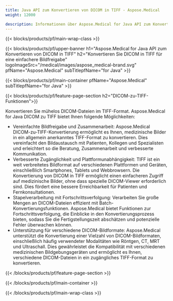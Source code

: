 ```yaml
---
title: Java API zum Konvertieren von DICOM in TIFF - Aspose.Medical
weight: 12000

description: Informationen über Aspose.Medical for Java API zum Konvertieren von DICOM in TIFF
---
```


{{< blocks/products/pf/main-wrap-class >}}

{{< blocks/products/pf/upper-banner h1="Aspose.Medical for Java API zum Konvertieren von DICOM in TIFF" h2="Konvertieren Sie DICOM in TIFF für eine einfachere Bildfreigabe" logoImageSrc="/medical/images/aspose_medical-brand.svg" pfName="Aspose.Medical" subTitlepfName="for Java" >}}

{{< blocks/products/pf/main-container pfName="Aspose.Medical" subTitlepfName="for Java" >}}

{{< blocks/products/pf/feature-page-section h2="DICOM-zu-TIFF-Funktionen">}}

<p>Konvertieren Sie mühelos DICOM-Dateien im TIFF-Format. Aspose.Medical for Java DICOM zu TIFF bietet Ihnen folgende Möglichkeiten:</p>

<ul>
<li>Vereinfachte Bildfreigabe und Zusammenarbeit: Aspose.Medical DICOM-zu-TIFF-Konvertierung ermöglicht es Ihnen, medizinische Bilder in ein allgemein anerkanntes TIFF-Format zu konvertieren. Dies vereinfacht den Bildaustausch mit Patienten, Kollegen und Spezialisten und erleichtert so die Beratung, Zusammenarbeit und verbesserte Kommunikation.</li>
<li>Verbesserte Zugänglichkeit und Plattformunabhängigkeit: TIFF ist ein weit verbreitetes Bildformat auf verschiedenen Plattformen und Geräten, einschließlich Smartphones, Tablets und Webbrowsern. Die Konvertierung von DICOM in TIFF ermöglicht einen einfacheren Zugriff auf medizinische Bilder, ohne dass spezielle DICOM-Viewer erforderlich sind. Dies fördert eine bessere Erreichbarkeit für Patienten und Fernkonsultationen.</li>
<li>Stapelverarbeitung mit Fortschrittsverfolgung: Verarbeiten Sie große Mengen an DICOM-Dateien effizient mit Batch-Konvertierungsfunktionen. Aspose.Medical bietet Funktionen zur Fortschrittsverfolgung, die Einblicke in den Konvertierungsprozess bieten, sodass Sie die Fertigstellungszeit abschätzen und potenzielle Fehler überwachen können.</li>
<li>Unterstützung für verschiedene DICOM-Bildformate: Aspose.Medical unterstützt die Konvertierung einer Vielzahl von DICOM-Bildformaten, einschließlich häufig verwendeter Modalitäten wie Röntgen, CT, MRT und Ultraschall. Dies gewährleistet die Kompatibilität mit verschiedenen medizinischen Bildgebungsgeräten und ermöglicht es Ihnen, verschiedene DICOM-Dateien in ein zugängliches TIFF-Format zu konvertieren.</li>
</ul>

{{< /blocks/products/pf/feature-page-section >}}

{{< /blocks/products/pf/main-container >}}

{{< /blocks/products/pf/main-wrap-class >}}